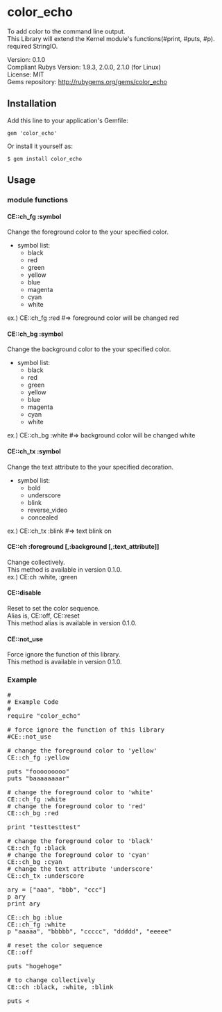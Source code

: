 # color_echo
To add color to the command line output.  
This Library will extend the Kernel module's functions(#print, #puts, #p).   
required StringIO.   

Version: 0.1.0   
Compliant Rubys Version: 1.9.3, 2.0.0, 2.1.0 (for Linux)  
License: MIT  
Gems repository: http://rubygems.org/gems/color_echo

## Installation

Add this line to your application's Gemfile:

    gem 'color_echo'

Or install it yourself as:

    $ gem install color_echo

## Usage

### module functions
#### CE::ch_fg :symbol
Change the foreground color to the your specified color.  

* symbol list:    
    * black  
    * red   
    * green   
    * yellow  
    * blue   
    * magenta  
    * cyan  
    * white  

ex.) CE::ch_fg :red #=> foreground color will be changed red  


#### CE::ch_bg :symbol   
Change the background color to the your specified color.  

* symbol list:    
    * black  
    * red   
    * green   
    * yellow  
    * blue   
    * magenta  
    * cyan  
    * white  

ex.) CE::ch_bg :white #=> background color will be changed white  

#### CE::ch_tx :symbol   
Change the text attribute to the your specified decoration. 

* symbol list:    
    * bold  
    * underscore  
    * blink    
    * reverse_video 
    * concealed   

ex.) CE::ch_tx :blink #=> text blink on

#### CE::ch :foreground [,:background [,:text_attribute]]  
Change collectively.  
This method is available in version 0.1.0.   
ex.) CE:ch :white, :green   

#### CE::disable   
Reset to set the color sequence.   
Alias is, CE::off, CE::reset   
This method alias is available in version 0.1.0.   

#### CE::not_use    
Force ignore the function of this library.    
This method is available in version 0.1.0.   

### Example
<pre>
#
# Example Code
#
require "color_echo"

# force ignore the function of this library
#CE::not_use

# change the foreground color to 'yellow'
CE::ch_fg :yellow

puts "fooooooooo"
puts "baaaaaaaar"

# change the foreground color to 'white'
CE::ch_fg :white
# change the foreground color to 'red'
CE::ch_bg :red

print "testtesttest"

# change the foreground color to 'black'
CE::ch_fg :black
# change the foreground color to 'cyan'
CE::ch_bg :cyan
# change the text attribute 'underscore'
CE::ch_tx :underscore

ary = ["aaa", "bbb", "ccc"]
p ary
print ary

CE::ch_bg :blue
CE::ch_fg :white
p "aaaaa", "bbbbb", "ccccc", "ddddd", "eeeee"

# reset the color sequence
CE::off

puts "hogehoge"

# to change collectively
CE::ch :black, :white, :blink

puts <<EOM
Lorem ipsum dolor sit amet,
consectetur adipisicing elit,
sed do eiusmod tempor incididunt
ut labore et dolore magna aliqua. 
EOM
</pre>


